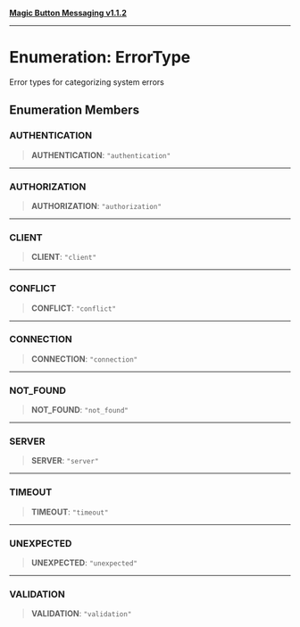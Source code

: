[**Magic Button Messaging v1.1.2**](../README.md)

***

# Enumeration: ErrorType

Error types for categorizing system errors

## Enumeration Members

### AUTHENTICATION

> **AUTHENTICATION**: `"authentication"`

***

### AUTHORIZATION

> **AUTHORIZATION**: `"authorization"`

***

### CLIENT

> **CLIENT**: `"client"`

***

### CONFLICT

> **CONFLICT**: `"conflict"`

***

### CONNECTION

> **CONNECTION**: `"connection"`

***

### NOT\_FOUND

> **NOT\_FOUND**: `"not_found"`

***

### SERVER

> **SERVER**: `"server"`

***

### TIMEOUT

> **TIMEOUT**: `"timeout"`

***

### UNEXPECTED

> **UNEXPECTED**: `"unexpected"`

***

### VALIDATION

> **VALIDATION**: `"validation"`
